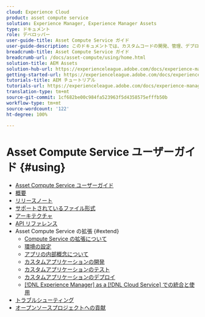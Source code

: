 ```yaml
---
cloud: Experience Cloud
product: asset compute service
solution: Experience Manager, Experience Manager Assets
type: ドキュメント
role: デベロッパー
user-guide-title: Asset Compute Service ガイド
user-guide-description: このドキュメントでは、カスタムコードの開発、管理、デプロイ、トラブルシューティングの方法など、 [!DNL Asset Compute Service]  に関連するタスクについて説明しています。
breadcrumb-title: Asset Compute Service ガイド
breadcrumb-url: /docs/asset-compute/using/home.html
solution-title: AEM Assets
solution-hub-url: https://experienceleague.adobe.com/docs/experience-manager-cloud-service/assets/home.html?lang=ja
getting-started-url: https://experienceleague.adobe.com/docs/experience-manager-cloud-service/assets/asset-microservices-overview.html
tutorials-title: AEM チュートリアル
tutorials-url: https://experienceleague.adobe.com/docs/experience-manager-learn/assets/overview.html?lang=ja
translation-type: tm+mt
source-git-commit: 1cf682be00c984fa523963f5d4358575efffb50b
workflow-type: tm+mt
source-wordcount: '122'
ht-degree: 100%

---
```



# Asset Compute Service ユーザーガイド {#using}

+ [Asset Compute Service ユーザーガイド](home.md)
+ [概要](introduction.md)
+ [リリースノート](release-notes.md)
+ [サポートされているファイル形式](https://experienceleague.adobe.com/docs/experience-manager-cloud-service/assets/file-format-support.html?lang=ja)
+ [アーキテクチャ](architecture.md)
+ [API リファレンス](api.md)
+ Asset Compute Service の拡張 {#extend}
   + [Compute Service の拡張について](understand-extensibility.md)
   + [環境の設定](setup-environment.md)
   + [アプリの内部概念について](custom-application-internals.md)
   + [カスタムアプリケーションの開発](develop-custom-application.md)
   + [カスタムアプリケーションのテスト](test-custom-application.md)
   + [カスタムアプリケーションのデプロイ](deploy-custom-application.md)
   + [ [!DNL Experience Manager]  as a  [!DNL Cloud Service] での統合と使用](https://experienceleague.adobe.com/docs/experience-manager-cloud-service/assets/asset-microservices-overview.html?lang=ja)
+ [トラブルシューティング](troubleshooting.md)
+ [オープンソースプロジェクトへの貢献](contribute-to-compute-service.md)
